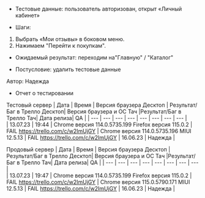 * Тестовые данные: пользователь авторизован, открыт «Личный кабинет»

* Шаги:
1.	Выбрать «Мои отзывы» в боковом меню.
2.	Нажимаем "Перейти к покупкам".

* Ожидаемый результат: переходим на"Главную" / "Каталог"

* Постусловие: удалить тестовые данные

Автор: Надежда

* Отчет о тестировании
  
Тестовый сервер
| Дата | Время | Версия браузера Десктоп | Результат/Баг в Трелло Десктоп|  Версия браузера и ОС Тач |Результат/Баг в Трелло Тач| Дата релиза| QA  |
| --- | --- | --- | --- |  --- | --- | --- | --- |   
| 13.07.23 | 19:44 | Chrome версия 114.0.5735.199 Firefox версия 115.0.2 | FAIL https://trello.com/c/w2ImUjGY | Chrome версия 114.0.5735.196 MIUI 12.5.13 | FAIL https://trello.com/c/w2ImUjGY | 16.06.23 | Надежда |  

Продовый сервер
| Дата | Время | Версия браузера Десктоп | Результат/Баг в Трелло Десктоп|  Версия браузера и ОС Тач |Результат/Баг в Трелло Тач| Дата релиза| QA |
| --- | --- | --- | --- |  --- | --- | --- | --- |   
| 13.07.23 | 19:47 | Chrome версия 114.0.5735.199 Firefox версия 115.0.2 | FAIL https://trello.com/c/w2ImUjGY | Chrome версия 115.0.5790.171 MIUI 12.5.13 | FAIL https://trello.com/c/w2ImUjGY | 16.06.23 | Надежда |  